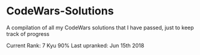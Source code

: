 # CodeWars-Solutions
A compilation of all my CodeWars solutions that I have passed, just to keep track of progress

Current Rank: 7 Kyu 90%
Last upranked: Jun 15th 2018

